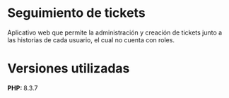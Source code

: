 # Seguimiento de tickets
<p>Aplicativo web que permite la administración y creación de tickets junto a las historias de cada usuario, el cual no cuenta con roles.</p>

# Versiones utilizadas
<p><b>PHP: </b></b>8.3.7</p>

